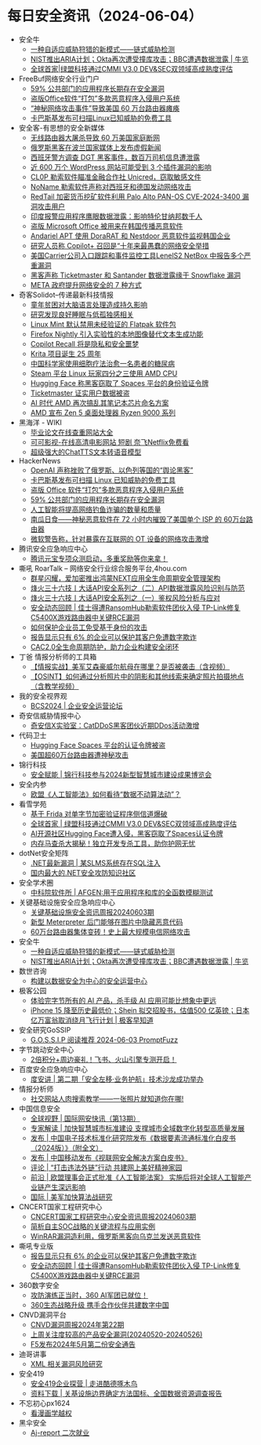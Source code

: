 # 每日安全资讯（2024-06-04）

- 安全牛
  - [一种自适应威胁狩猎的新模式——链式威胁检测](https://www.aqniu.com/industry/104744.html)
  - [NIST推出ARIA计划；Okta再次遭受撞库攻击；BBC遭遇数据泄露 | 牛览](https://www.aqniu.com/industry/104736.html)
  - [全球首家|绿盟科技通过CMMI V3.0 DEV&SEC双领域高成熟度评估](https://www.aqniu.com/vendor/104733.html)
- FreeBuf网络安全行业门户
  - [59% 公共部门的应用程序长期存在安全漏洞](https://www.freebuf.com/news/402484.html)
  - [盗版Office软件“打包”多款恶意程序入侵用户系统](https://www.freebuf.com/news/402477.html)
  - [“神秘网络攻击事件”导致美国 60 万台路由器瘫痪](https://www.freebuf.com/news/402472.html)
  - [卡巴斯基发布可扫描Linux已知威胁的免费工具](https://www.freebuf.com/news/402471.html)
- 安全客-有思想的安全新媒体
  - [无线路由器大屠杀导致 60 万美国家庭断网](https://www.anquanke.com/post/id/297028)
  - [俄罗斯黑客在波兰国家媒体上发布虚假新闻](https://www.anquanke.com/post/id/297025)
  - [西班牙警方调查 DGT 黑客事件，数百万司机信息遭泄露](https://www.anquanke.com/post/id/297022)
  - [近 600 万个 WordPress 网站可能受到 3 个插件漏洞的影响](https://www.anquanke.com/post/id/297019)
  - [CL0P 勒索软件瞄准金融合作社 Unicred，窃取敏感文件](https://www.anquanke.com/post/id/297017)
  - [NoName 勒索软件声称对西班牙和德国发动网络攻击](https://www.anquanke.com/post/id/297014)
  - [RedTail 加密货币挖矿软件利用 Palo Alto PAN-OS CVE-2024-3400 漏洞攻击用户](https://www.anquanke.com/post/id/297012)
  - [印度报警应用程序鹰眼数据泄露：影响特伦甘纳邦数千人](https://www.anquanke.com/post/id/297009)
  - [盗版 Microsoft Office 被用来在韩国传播恶意软件](https://www.anquanke.com/post/id/297007)
  - [Andariel APT 使用 DoraRAT 和 Nestdoor 恶意软件监视韩国企业](https://www.anquanke.com/post/id/297004)
  - [研究人员称 Copilot+ 召回是“十年来最愚蠢的网络安全举措](https://www.anquanke.com/post/id/297001)
  - [美国Carrier公司入口跟踪和事件监控工具LenelS2 NetBox 中报告多个严重漏洞](https://www.anquanke.com/post/id/296998)
  - [黑客声称 Ticketmaster 和 Santander 数据泄露缘于 Snowflake 漏洞](https://www.anquanke.com/post/id/296995)
  - [META 政府提升网络安全的 7 种方式](https://www.anquanke.com/post/id/296992)
- 奇客Solidot–传递最新科技情报
  - [童年贫困对大脑语言处理造成持久影响](https://www.solidot.org/story?sid=78344)
  - [研究发现良好睡眠与低孤独感相关](https://www.solidot.org/story?sid=78343)
  - [Linux Mint 默认禁用未经验证的 Flatpak 软件包](https://www.solidot.org/story?sid=78342)
  - [Firefox Nightly 引入实验性的本地图像替代文本生成功能](https://www.solidot.org/story?sid=78341)
  - [Copilot Recall 将是隐私和安全噩梦](https://www.solidot.org/story?sid=78340)
  - [Krita 项目诞生 25 周年](https://www.solidot.org/story?sid=78339)
  - [中国科学家使用细胞疗法治愈一名患者的糖尿病](https://www.solidot.org/story?sid=78338)
  - [Steam 平台 Linux 玩家四分之三使用 AMD CPU](https://www.solidot.org/story?sid=78337)
  - [Hugging Face 称黑客窃取了 Spaces 平台的身份验证令牌](https://www.solidot.org/story?sid=78336)
  - [Ticketmaster 证实用户数据被盗](https://www.solidot.org/story?sid=78335)
  - [AI 时代 AMD 再次搞乱其笔记本芯片命名方案](https://www.solidot.org/story?sid=78334)
  - [AMD 宣布 Zen 5 桌面处理器 Ryzen 9000 系列](https://www.solidot.org/story?sid=78333)
- 黑海洋 - WIKI
  - [毕业论文在线查重网站大全](https://www.upx8.com/4189)
  - [可可影视-在线高清电影网站 短剧 奈飞Netflix免费看](https://www.upx8.com/4188)
  - [超级强大的ChatTTS文本转语音模型](https://www.upx8.com/4187)
- HackerNews
  - [OpenAI 声称挫败了俄罗斯、以色列等国的“舆论黑客”](https://hackernews.cc/archives/52903)
  - [卡巴斯基发布可扫描 Linux 已知威胁的免费工具](https://hackernews.cc/archives/52891)
  - [盗版 Office 软件“打包”多款恶意程序入侵用户系统](https://hackernews.cc/archives/52882)
  - [59% 公共部门的应用程序长期存在安全漏洞](https://hackernews.cc/archives/52877)
  - [人工智能将提高网络钓鱼诈骗的数量和质量](https://hackernews.cc/archives/52872)
  - [南瓜日食——神秘恶意软件在 72 小时内摧毁了美国单个 ISP 的 60万台路由器](https://hackernews.cc/archives/52865)
  - [微软警告称，针对暴露在互联网的 OT 设备的网络攻击激增](https://hackernews.cc/archives/52859)
- 腾讯安全应急响应中心
  - [腾讯元宝专项众测启动，多重奖励等你来拿！](https://mp.weixin.qq.com/s?__biz=MjM5NzE1NjA0MQ==&mid=2651206589&idx=1&sn=f88e6fa813d649b5d36b14cac28f48e9&chksm=bd2cd61b8a5b5f0d63c2236c0a0bc95c1665723e025c2844cfea465154769ae3fd70eb4a0b53&scene=58&subscene=0#rd)
- 嘶吼 RoarTalk – 网络安全行业综合服务平台,4hou.com
  - [群星闪耀，爱加密推出鸿蒙NEXT应用全生命周期安全管理架构](https://www.4hou.com/posts/gDBG)
  - [烽火三十六技丨大话API安全系列之（二）API数据泄露风险识别与防范](https://www.4hou.com/posts/8zwg)
  - [烽火三十六技丨大话API安全系列之（一）鉴权风险分析与应对](https://www.4hou.com/posts/7yvy)
  - [安全动态回顾 | 佳士得遭RansomHub勒索软件团伙入侵  TP-Link修复C5400X游戏路由器中关键RCE漏洞](https://www.4hou.com/posts/6xrV)
  - [如何保护企业员工免受基于身份的攻击](https://www.4hou.com/posts/z4Ry)
  - [报告显示只有 6% 的企业可以保护其客户免遭数字欺诈](https://www.4hou.com/posts/RK4O)
  - [CAC2.0全生命周期防护，助力企业构建安全闭环](https://www.4hou.com/posts/5wqK)
- 丁爸 情报分析师的工具箱
  - [【情报实战】美军艾森豪威尔航母在哪里？是否被袭击（含视频）](https://mp.weixin.qq.com/s?__biz=MzI2MTE0NTE3Mw==&mid=2651144145&idx=1&sn=057dd15529f7100f9e47fe93cd5e1a2b&chksm=f1af48ebc6d8c1fd503c7366a32a8144c8802a320b79c95b61005a15aad370036142a5bef004&scene=58&subscene=0#rd)
  - [【OSINT】如何通过分析照片中的阴影和其他线索来确定照片拍摄地点（含教学视频）](https://mp.weixin.qq.com/s?__biz=MzI2MTE0NTE3Mw==&mid=2651144119&idx=1&sn=22d166c589cb027c8ff1f87c3ab59fc5&chksm=f1af488dc6d8c19be884ae3d92d229729426b2129c813b12a6fc23086d812d159adf8783068a&scene=58&subscene=0#rd)
- 我的安全视界观
  - [BCS2024 | 企业安全运营论坛](https://mp.weixin.qq.com/s?__biz=MzI3Njk2OTIzOQ==&mid=2247486196&idx=1&sn=bb3dfbc5bedbbd2dea86e443e892777b&chksm=eb6c288cdc1ba19a93b4aa0d4b25ef8db0bf89ee7c70c0e72b68b98da82953fe8f6b0663df71&scene=58&subscene=0#rd)
- 奇安信威胁情报中心
  - [奇安信X实验室：CatDDoS黑客团伙近期DDos活动激增](https://mp.weixin.qq.com/s?__biz=MzI2MDc2MDA4OA==&mid=2247510648&idx=1&sn=f1e7cc374eb82dc9abe330795dcd15fb&chksm=ea665d0fdd11d419c991877506681e0e7ab54112b4fa9ca2d395f125f1559da7daf22f725063&scene=58&subscene=0#rd)
- 代码卫士
  - [Hugging Face Spaces 平台的认证令牌被盗](https://mp.weixin.qq.com/s?__biz=MzI2NTg4OTc5Nw==&mid=2247519644&idx=1&sn=5eb9fc35a309edde31aaa7a8d71ed769&chksm=ea94bcf6dde335e04245518d4dca1f986a572a0e78605acfe1866e0bb236396af327b128640b&scene=58&subscene=0#rd)
  - [美国超60万台路由器遭神秘攻击](https://mp.weixin.qq.com/s?__biz=MzI2NTg4OTc5Nw==&mid=2247519644&idx=2&sn=d8a9e69c892d69704a1ce3fc0d49ebf7&chksm=ea94bcf6dde335e0bb008c82fc90bdf28c3bc64dae4abf1aeec83decc350803c79d2d33f1c57&scene=58&subscene=0#rd)
- 锦行科技
  - [安全赋能 | 锦行科技参与2024新型智慧城市建设成果博览会](https://mp.weixin.qq.com/s?__biz=MzIxNTQxMjQyNg==&mid=2247492530&idx=1&sn=fc03fe261328ab61d29d3086d67aa683&chksm=979a1817a0ed910147bffd1e0d991f0c1a9fbbfcbafba20e6d946947ce094ae8eb8c913eb7f2&scene=58&subscene=0#rd)
- 安全内参
  - [欧盟《人工智能法》如何看待“数据不动算法动”？](https://mp.weixin.qq.com/s?__biz=MzI4NDY2MDMwMw==&mid=2247511754&idx=1&sn=c0b74306ac546d7f418875dcad8ffe4d&chksm=ebfae9eadc8d60fcfd5332b1102b82f8f1e7120282bbacc6478718aa8195f36b503030e90cfe&scene=58&subscene=0#rd)
- 看雪学苑
  - [基于 Frida 对单字节加密验证程序侧信道爆破](https://mp.weixin.qq.com/s?__biz=MjM5NTc2MDYxMw==&mid=2458557639&idx=1&sn=59ef18232ed9427ec3199bf01df4bbf5&chksm=b18dac4d86fa255b4c36010e5e7bd1587d4e42f964d185fd83a043f1cb60bc080e8e45fc784a&scene=58&subscene=0#rd)
  - [全球首家 | 绿盟科技通过CMMI V3.0 DEV&SEC双领域高成熟度评估](https://mp.weixin.qq.com/s?__biz=MjM5NTc2MDYxMw==&mid=2458557639&idx=2&sn=f6ceb4d3c87948e95a6709cf1461647c&chksm=b18dac4d86fa255bc5af31eeaf1fdf75a003c3dc40885c4e68e1d915e718336563292f0d15e7&scene=58&subscene=0#rd)
  - [AI开源社区Hugging Face遭入侵，黑客窃取了Spaces认证令牌](https://mp.weixin.qq.com/s?__biz=MjM5NTc2MDYxMw==&mid=2458557639&idx=3&sn=0a33ed56d9b8ddbdb18490f090065e36&chksm=b18dac4d86fa255bea566e0065ab33e95488c6829d37e114e6707e36e693570298bc73abf4b7&scene=58&subscene=0#rd)
  - [内存马查杀大揭秘！独立开发专杀工具，助你护网无忧](https://mp.weixin.qq.com/s?__biz=MjM5NTc2MDYxMw==&mid=2458557639&idx=4&sn=9ddc4a1a141daf648eb6da6bf3a1e070&chksm=b18dac4d86fa255b2628a5d919006b384948216c39c06ed1a1605fb487997d6e11f677d46378&scene=58&subscene=0#rd)
- dotNet安全矩阵
  - [.NET最新漏洞 | 某SLMS系统存在SQL注入](https://mp.weixin.qq.com/s?__biz=MzUyOTc3NTQ5MA==&mid=2247492315&idx=1&sn=a5e75144741adb15afd2bf39159aa58c&chksm=fa594c36cd2ec5209d9adac18155cb6a0094a446db08f22e9fc80656a0a70297e1bd3bd9778b&scene=58&subscene=0#rd)
  - [国内最大的.NET安全攻防知识社区](https://mp.weixin.qq.com/s?__biz=MzUyOTc3NTQ5MA==&mid=2247492315&idx=2&sn=2a0781d59784ed003edeefb7e9f0f40b&chksm=fa594c36cd2ec5205b3c5ca664ec501cb9a0784315a1e17981238de1b8c25a098902d6ab7d0e&scene=58&subscene=0#rd)
- 安全学术圈
  - [中科院软件所 | AFGEN:用于应用程序和库的全函数模糊测试](https://mp.weixin.qq.com/s?__biz=MzU5MTM5MTQ2MA==&mid=2247490833&idx=1&sn=0e471ca5568939a41a688d49011c2a8f&chksm=fe2ee29ac9596b8c31a1e38e85071859494c0192da0d45a57255dfba9b207cdcf6fffc7f9e48&scene=58&subscene=0#rd)
- 关键基础设施安全应急响应中心
  - [关键基础设施安全资讯周报20240603期](https://mp.weixin.qq.com/s?__biz=MzkyMzAwMDEyNg==&mid=2247544180&idx=1&sn=49d78fd9f36a4a59b59b2e5073024871&chksm=c1e9a125f69e2833a8e51d7fbbaf2804a768ce0673350810dff22430dad581808a84d7428f29&scene=58&subscene=0#rd)
  - [新型 Meterpreter 后门能够在图片中隐藏恶意代码](https://mp.weixin.qq.com/s?__biz=MzkyMzAwMDEyNg==&mid=2247544180&idx=2&sn=dd1ccd5cf131ed3897bbaea09ee6c891&chksm=c1e9a125f69e2833712a7deaa405f0c5b1bd14bf1b287e3ec351583853317c9903905b1f40f2&scene=58&subscene=0#rd)
  - [60万台路由器集体变砖！史上最大规模电信网络攻击](https://mp.weixin.qq.com/s?__biz=MzkyMzAwMDEyNg==&mid=2247544180&idx=3&sn=047a8b331d7f16ff6ba8b793ec4ee942&chksm=c1e9a125f69e28339582d4934df78808fbe87622616d7908468b6c2224676e481590ca8ff2c1&scene=58&subscene=0#rd)
- 安全牛
  - [一种自适应威胁狩猎的新模式——链式威胁检测](https://mp.weixin.qq.com/s?__biz=MjM5Njc3NjM4MA==&mid=2651130106&idx=1&sn=4dc8b2109e8e46dc15d074d4bf68e6f9&chksm=bd15b8298a62313f0792253df09452da68dcffe1d603525a8678af7d8e6cf13ba94bde3a6332&scene=58&subscene=0#rd)
  - [NIST推出ARIA计划；Okta再次遭受撞库攻击；BBC遭遇数据泄露 | 牛览](https://mp.weixin.qq.com/s?__biz=MjM5Njc3NjM4MA==&mid=2651130106&idx=2&sn=a687076942326fe28341c17883cda88c&chksm=bd15b8298a62313f309e29211e685e3c1f5cc6db7a67fb26d48a48cde45cc66322602a41501e&scene=58&subscene=0#rd)
- 数世咨询
  - [构建以数据安全为中心的安全运营中心](https://mp.weixin.qq.com/s?__biz=MzkxNzA3MTgyNg==&mid=2247512387&idx=1&sn=1e8dddfe66de0aa37a91480d547d8de3&chksm=c144c3fef6334ae8857910bb1726039be2c75d7aca0bc03916343fc62aee6cdb6a7d20963dbe&scene=58&subscene=0#rd)
- 极客公园
  - [体验完字节所有的 AI 产品，杀手级 AI 应用可能比想象中更远](https://mp.weixin.qq.com/s?__biz=MTMwNDMwODQ0MQ==&mid=2653043036&idx=1&sn=a26b527d9da427299c96106e0379cb43&chksm=7e5744ea4920cdfc2e938969f9a5b70185e7d6fa8179ab63e381b3d8a1bce6d7afe998bcdf95&scene=58&subscene=0#rd)
  - [iPhone 15 降至历史最低价；Shein 拟交招股书，估值500 亿英镑；日本亿万富翁取消绕月飞行计划 | 极客早知道](https://mp.weixin.qq.com/s?__biz=MTMwNDMwODQ0MQ==&mid=2653043035&idx=1&sn=925dcdfaa7a32dfd1f28896df90844b2&chksm=7e5744ed4920cdfb0859e1b661f3d4f56d1b71c1cc9fe34715ef017827b71bcc34a69b61b943&scene=58&subscene=0#rd)
- 安全研究GoSSIP
  - [G.O.S.S.I.P 阅读推荐 2024-06-03 PromptFuzz](https://mp.weixin.qq.com/s?__biz=Mzg5ODUxMzg0Ng==&mid=2247498183&idx=1&sn=e31518b3de845ef3d7b51fbffabc8f1b&chksm=c063d71ef7145e0810afdc13ed83bbcf0ffb530beb007e3d702ea76ebd5ef8e916da9888ff5f&scene=58&subscene=0#rd)
- 字节跳动安全中心
  - [2倍积分+周边豪礼！飞书、火山引擎专测开启！](https://mp.weixin.qq.com/s?__biz=MzUzMzcyMDYzMw==&mid=2247493161&idx=1&sn=ced03b15989dc9c139179b6050ef10e5&chksm=fa9d1d7fcdea9469a9b123191dda5f489c0e480fc2fe9a3e64d8e74867b5f07c25b12eddaab1&scene=58&subscene=0#rd)
- 百度安全应急响应中心
  - [度安讲 | 第二期「安全左移·业务护航」技术沙龙成功举办](https://mp.weixin.qq.com/s?__biz=MzA4ODc0MTIwMw==&mid=2652540804&idx=1&sn=bff41a34c7882b4641f44f1aae0ff17f&chksm=8bcbabb8bcbc22aef9d1328c3d12e21ed74cea730be49b7b1e3350dab9755ac2f846e5db4c0a&scene=58&subscene=0#rd)
- 情报分析师
  - [社交网站人肉搜索教学——一张照片就知道你在哪!](https://mp.weixin.qq.com/s?__biz=MzA3Mjc1MTkwOA==&mid=2650551004&idx=1&sn=d9696d1403ffb9c42540aec815141c5b&chksm=87111c97b0669581ba3f6c0bce2f86818243de29f7c21c1fd5a90b7559cae7bea53af0c681c2&scene=58&subscene=0#rd)
- 中国信息安全
  - [全球视野 | 国际网安快讯（第13期）](https://mp.weixin.qq.com/s?__biz=MzA5MzE5MDAzOA==&mid=2664215085&idx=1&sn=3192c3acad8cd4f8e94e671de7f4c628&chksm=8b59b0d4bc2e39c2a5d871d701b246565968d3e810ae61e2abdc6b1f72afe9552164ea34f10d&scene=58&subscene=0#rd)
  - [专家解读 | 加快智慧城市标准建设 支撑城市全域数字化转型高质量发展](https://mp.weixin.qq.com/s?__biz=MzA5MzE5MDAzOA==&mid=2664215085&idx=2&sn=cea16568ddfcccd56f3394583e7593cc&chksm=8b59b0d4bc2e39c23278f5144ae6298114e2f1c2b596de2fe2237b90e708f5295b1079223500&scene=58&subscene=0#rd)
  - [发布 | 中国电子技术标准化研究院发布《数据要素流通标准化白皮书（2024版）》（附全文）](https://mp.weixin.qq.com/s?__biz=MzA5MzE5MDAzOA==&mid=2664215085&idx=3&sn=e3007bda10ed409378034382f0c9f288&chksm=8b59b0d4bc2e39c2cfb0a640f2e6eb8c80f279f1f90357e72d4a73e4c05bdcc4fabc2223fbf1&scene=58&subscene=0#rd)
  - [发布 | 中国移动发布《视联网安全解决方案白皮书》](https://mp.weixin.qq.com/s?__biz=MzA5MzE5MDAzOA==&mid=2664215085&idx=4&sn=bc940e173226491ff74e1e468fda6ada&chksm=8b59b0d4bc2e39c28ffb9bfafe025a2abbf366354be805757b548e298d5a20761de581cd610d&scene=58&subscene=0#rd)
  - [评论 | “打击违法外链”行动 共建网上美好精神家园](https://mp.weixin.qq.com/s?__biz=MzA5MzE5MDAzOA==&mid=2664215085&idx=5&sn=da268a1c98ae5dfac2514d5bf65d6c1d&chksm=8b59b0d4bc2e39c2edd83591335049201ef178d7eeb060792606116c2812cc0e1abee98933c0&scene=58&subscene=0#rd)
  - [前沿 | 欧盟理事会正式批准《人工智能法案》 实施后将对全球人工智能产业链产生深远影响](https://mp.weixin.qq.com/s?__biz=MzA5MzE5MDAzOA==&mid=2664215085&idx=6&sn=acde45f94ef1764ef5f766551e858538&chksm=8b59b0d4bc2e39c2dea2c92a5d2a4058033a7ddeaf6953513b1008428e10707d1319cb622514&scene=58&subscene=0#rd)
  - [国际 | 美军加快算法战研究](https://mp.weixin.qq.com/s?__biz=MzA5MzE5MDAzOA==&mid=2664215085&idx=7&sn=cd7547a5a4edba2f0c10a5fe9fd9f4c4&chksm=8b59b0d4bc2e39c27b66324b292781f85494959adedee92628d79c805489424f6ef184d020e0&scene=58&subscene=0#rd)
- CNCERT国家工程研究中心
  - [CNCERT国家工程研究中心安全资讯周报20240603期](https://mp.weixin.qq.com/s?__biz=MzUzNDYxOTA1NA==&mid=2247545134&idx=1&sn=1ea985124ddc810bddc397acb3910394&chksm=fa9387efcde40ef98a6af7f64afef14b509fa3ea556f988cd3e33e9d34e935d95fa3c5f6d88e&scene=58&subscene=0#rd)
  - [简析自主SOC战略的关键流程与应用实例](https://mp.weixin.qq.com/s?__biz=MzUzNDYxOTA1NA==&mid=2247545134&idx=2&sn=5213ac0974e8d0d9dfb5fb769ca24f9a&chksm=fa9387efcde40ef95d29ac23d6edcc29ac06c7403b9c6b3195f80948d8588742636aee22b6ee&scene=58&subscene=0#rd)
  - [WinRAR漏洞造利用，俄罗斯黑客向乌克兰发送恶意软件](https://mp.weixin.qq.com/s?__biz=MzUzNDYxOTA1NA==&mid=2247545134&idx=3&sn=230d40faf3f7a8f0e80adfe81f3d4462&chksm=fa9387efcde40ef96c95ca557860062ae7bcda13d668729515d69a8d9c1da0f998ab8cdcbef5&scene=58&subscene=0#rd)
- 嘶吼专业版
  - [报告显示只有 6% 的企业可以保护其客户免遭数字欺诈](https://mp.weixin.qq.com/s?__biz=MzI0MDY1MDU4MQ==&mid=2247575594&idx=1&sn=4dd58c3daa1574d7fb08915207fd0c2c&chksm=e9147810de63f106c6874b033217ae2c0e6aa5a7e7da3c16c29f8f2a56e47bb90d65df0b4267&scene=58&subscene=0#rd)
  - [安全动态回顾 | 佳士得遭RansomHub勒索软件团伙入侵  TP-Link修复C5400X游戏路由器中关键RCE漏洞](https://mp.weixin.qq.com/s?__biz=MzI0MDY1MDU4MQ==&mid=2247575594&idx=2&sn=dbfa135a7451b9c89715344b31790a96&chksm=e9147810de63f10695596c666eb732bc62ec05f63fe2dd01dd350c26ef8c693823d3406a5427&scene=58&subscene=0#rd)
- 360数字安全
  - [攻防演练正当时，360 AI军团已就位！](https://mp.weixin.qq.com/s?__biz=MzA4MTg0MDQ4Nw==&mid=2247572083&idx=1&sn=b79201d4c49fcf1074bc763ca03dee63&chksm=9f8d4a7ba8fac36d52ae82649d961032c3c0d3857f8e65d4311b595cfc944311fdfdb79b2170&scene=58&subscene=0#rd)
  - [360生态战略升级 携手合作伙伴共建数字中国](https://mp.weixin.qq.com/s?__biz=MzA4MTg0MDQ4Nw==&mid=2247572083&idx=2&sn=51eba027589d5be25532e93131aaa94d&chksm=9f8d4a7ba8fac36db7fb05cd928d6c42f03e7a6992a5d15bb92b205c8b83ded1fa2ff8718a16&scene=58&subscene=0#rd)
- CNVD漏洞平台
  - [CNVD漏洞周报2024年第22期](https://mp.weixin.qq.com/s?__biz=MzU3ODM2NTg2Mg==&mid=2247494828&idx=1&sn=0db4832ef6794957da5094b10839f104&chksm=fd74dc65ca0355734ae553e4098094e7ed70126389bb9190a83ba454bf895407bf99cb68b71c&scene=58&subscene=0#rd)
  - [上周关注度较高的产品安全漏洞(20240520-20240526)](https://mp.weixin.qq.com/s?__biz=MzU3ODM2NTg2Mg==&mid=2247494828&idx=2&sn=7b872ea6143c5b22e4f4ac32e9c19ef0&chksm=fd74dc65ca0355736cfc71600bc0d7d4a711795bf19aa0aeea0db610884eb1eb3393d437b7cd&scene=58&subscene=0#rd)
  - [F5发布2024年5月第二份安全通告](https://mp.weixin.qq.com/s?__biz=MzU3ODM2NTg2Mg==&mid=2247494828&idx=3&sn=4c8b81f585c497e14c1607a1999bedaa&chksm=fd74dc65ca035573ed9531a170bc4cef1f4bb013b4559098f6b98239f71909e30addd94a2839&scene=58&subscene=0#rd)
- 迪哥讲事
  - [XML 相关漏洞风险研究](https://mp.weixin.qq.com/s?__biz=MzIzMTIzNTM0MA==&mid=2247494861&idx=1&sn=79e37026c4eca3723b99344d177d0b54&chksm=e8a5e6aedfd26fb8d9ff8ff50bf02a5b72c36083247dc26ce6afe20662af989e0e8205860add&scene=58&subscene=0#rd)
- 安全419
  - [安全419企业探营 | 走进酷德啄木鸟](https://mp.weixin.qq.com/s?__biz=MzUyMDQ4OTkyMg==&mid=2247539900&idx=1&sn=8441a39ab87f549a363a8b9a2363cbe5&chksm=f9eb8211ce9c0b0706b08d624567b6d3e355ebe828960cac6ce106e235af1160422a64b7b6a9&scene=58&subscene=0#rd)
  - [资料下载 | 关基设施边界确定方法国标、全国数据资源调查报告](https://mp.weixin.qq.com/s?__biz=MzUyMDQ4OTkyMg==&mid=2247539900&idx=2&sn=bf416ee05e895db1552f42cc84fc9bb5&chksm=f9eb8211ce9c0b0700982441b546ffdd6bfd4aa9997eb7db36a3ed1f4b1043cc848c9b95e116&scene=58&subscene=0#rd)
- 不忘初心px1624
  - [看漫画学越权](https://mp.weixin.qq.com/s?__biz=Mzg2OTU0NDExMA==&mid=2247483859&idx=1&sn=42bfeafccb001e38e93a7da9268250fe&chksm=ce9a3812f9edb104f4efb87ab7cb319243d5ab99f5f44cbb93d063ae33f889d35a76d6c5b2c3&scene=58&subscene=0#rd)
- 黑伞安全
  - [Aj-report 二次就业](https://mp.weixin.qq.com/s?__biz=MzU0MzkzOTYzOQ==&mid=2247489181&idx=1&sn=90737048c16b380b5d9ab88dfdf3a1da&chksm=fb029bc5cc7512d3b2735c7c7674e43d4d6992a06c65c1beb961299700a86b30baaedc9dea63&scene=58&subscene=0#rd)
